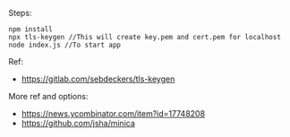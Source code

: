 Steps:
```
npm install
npx tls-keygen //This will create key.pem and cert.pem for localhost
node index.js //To start app
```

Ref: 
* https://gitlab.com/sebdeckers/tls-keygen

More ref and options: 
* https://news.ycombinator.com/item?id=17748208
* https://github.com/jsha/minica
